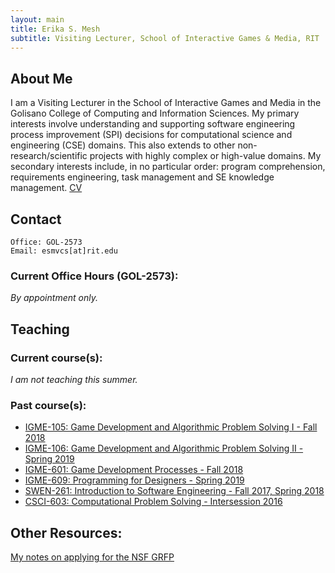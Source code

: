 ```yaml
---
layout: main
title: Erika S. Mesh
subtitle: Visiting Lecturer, School of Interactive Games & Media, RIT
---
```


## About Me
I am a Visiting Lecturer in the School of Interactive Games and Media in the Golisano College of Computing and Information Sciences. My primary interests involve understanding and supporting software engineering process improvement (SPI) decisions for computational science and engineering (CSE) domains. This also extends to other non-research/scientific projects with highly complex or high-value domains. My secondary interests include, in no particular order: program comprehension, requirements engineering, task management and SE knowledge management.
[CV](documents/CV.pdf)

## Contact

```
Office: GOL-2573
Email: esmvcs[at]rit.edu
```

### Current Office Hours (GOL-2573):
*By appointment only.*

## Teaching

### Current course(s):
*I am not teaching this summer.*

### Past course(s):
- <a href="documents/2018-19/igme105-05-08-schedule-fall-2181.html" target="_blank">IGME-105: Game Development and Algorithmic Problem Solving I - Fall 2018</a>
- <a href="documents/2018-19/IGME106_Course_Schedule_2185.htm" target="_blank">IGME-106: Game Development and Algorithmic Problem Solving II - Spring 2019</a>
- <a href="documents/2018-19/IGME601_2181_Schedule.pdf" target="_blank">IGME-601: Game Development Processes - Fall 2018</a>
 - <a href="documents/2018-19/IGME609_Course_Schedule_2185.htm" target="_blank">IGME-609: Programming for Designers - Spring 2019</a>
- <a href="http://www.se.rit.edu/~swen-261/" target="_blank">SWEN-261: Introduction to Software Engineering - Fall 2017, Spring 2018</a>
- <a href= "https://www.cs.rit.edu/~csci603/syllabus.html" target="_blank">CSCI-603: Computational Problem Solving - Intersession 2016</a>

## Other Resources:
[My notes on applying for the NSF GRFP](GRFP/GRFP.md)

